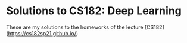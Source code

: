 # Solutions to CS182: Deep Learning
These are my solutions to the homeworks of the lecture [CS182] (https://cs182sp21.github.io/)
